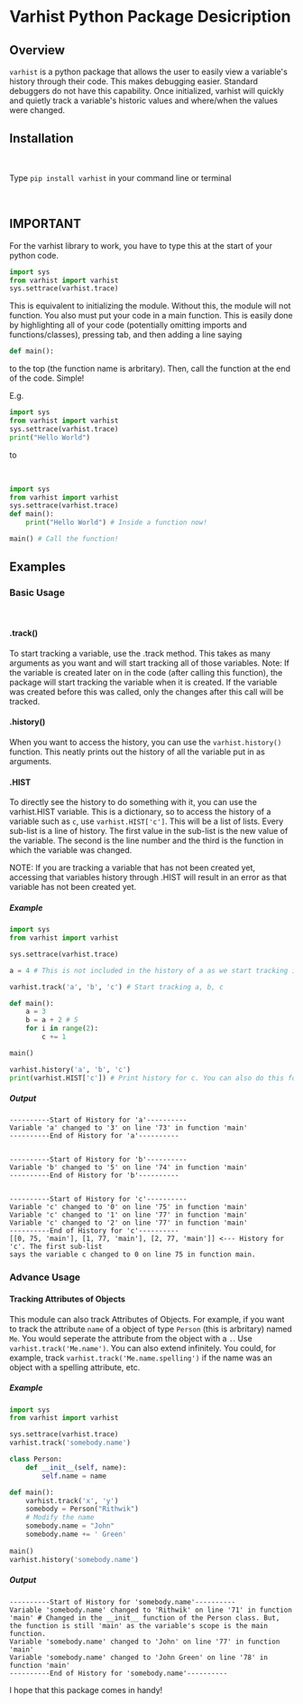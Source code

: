 # Varhist Python Package Desicription  

## Overview  

`varhist` is a python package that allows the user to easily view a variable's history through their code. This makes debugging easier. Standard debuggers do not have this capability. Once initialized, varhist will quickly and quietly track a variable's historic values and where/when the values were changed.  

## Installation

<br>

Type `pip install varhist` in your command line or terminal

<br>

## IMPORTANT

For the varhist library to work, you have to type this at the start of your python code.
```python
import sys
from varhist import varhist
sys.settrace(varhist.trace)
```
This is equivalent to initializing the module. Without this, the module will not function.
You also must put your code in a main function. This is easily done by highlighting all of your code (potentially omitting imports and functions/classes), pressing tab, and then adding a line saying
```python
def main():
```
to the top (the function name is arbritary). Then, call the function at the end of the code. Simple!

E.g.

```python
import sys
from varhist import varhist
sys.settrace(varhist.trace)
print("Hello World")
```
to

<br>

```python
import sys
from varhist import varhist
sys.settrace(varhist.trace)
def main():
    print("Hello World") # Inside a function now!

main() # Call the function!
```

## Examples  

### Basic Usage

<br>

#### .track()

To start tracking a variable, use the .track method. This takes as many arguments as you want and will start tracking all of those variables.
Note: If the variable is created later on in the code (after calling this function), the package will start tracking the variable when it is created. If the variable was created before this was called, only the changes after this call will be tracked.

#### .history()

When you want to access the history, you can use the `varhist.history()` function. This neatly prints out the history of all the variable put in as arguments. 

#### .HIST
To directly see the history to do something with it, you can use the varhist.HIST variable. This is a dictionary, so to access the history of a variable such as `c`, use `varhist.HIST['c']`. This will be a list of lists. Every sub-list is a line of history. The first value in the sub-list is the new value of the variable. The second is the line number and the third is the function in which the variable was changed.

NOTE: If you are tracking a variable that has not been created yet, accessing that variables history through .HIST will result in an error as that variable has not been created yet.

##### Example

```python
import sys
from varhist import varhist

sys.settrace(varhist.trace)

a = 4 # This is not included in the history of a as we start tracking it later

varhist.track('a', 'b', 'c') # Start tracking a, b, c

def main():
	a = 3
	b = a + 2 # 5
	for i in range(2):
		c += 1

main()

varhist.history('a', 'b', 'c')
print(varhist.HIST['c']) # Print history for c. You can also do this for the other variables that are being tracked.
```

##### Output

```
----------Start of History for 'a'----------
Variable 'a' changed to '3' on line '73' in function 'main'
----------End of History for 'a'----------


----------Start of History for 'b'----------
Variable 'b' changed to '5' on line '74' in function 'main'
----------End of History for 'b'----------


----------Start of History for 'c'----------
Variable 'c' changed to '0' on line '75' in function 'main'
Variable 'c' changed to '1' on line '77' in function 'main'
Variable 'c' changed to '2' on line '77' in function 'main'
----------End of History for 'c'----------
[[0, 75, 'main'], [1, 77, 'main'], [2, 77, 'main']] <--- History for 'c'. The first sub-list
says the variable c changed to 0 on line 75 in function main.
```


### Advance Usage

#### Tracking Attributes of Objects

This module can also track Attributes of Objects. For example, if you want to track the attribute `name` of a object of type `Person` (this is arbritary) named `Me`. You would seperate the attribute from the object with a `.`. Use `varhist.track('Me.name')`. You can also extend infinitely. You could, for example, track `varhist.track('Me.name.spelling')` if the name was an object with a spelling attribute, etc.

##### Example

```python
import sys
from varhist import varhist

sys.settrace(varhist.trace)
varhist.track('somebody.name')

class Person:
	def __init__(self, name):
		self.name = name

def main():
    varhist.track('x', 'y')
    somebody = Person("Rithwik")
    # Modify the name
    somebody.name = "John"
    somebody.name += ' Green'
    
main()
varhist.history('somebody.name')
```

##### Output

```
----------Start of History for 'somebody.name'----------
Variable 'somebody.name' changed to 'Rithwik' on line '71' in function 'main' # Changed in the __init__ function of the Person class. But, the function is still 'main' as the variable's scope is the main function.
Variable 'somebody.name' changed to 'John' on line '77' in function 'main'
Variable 'somebody.name' changed to 'John Green' on line '78' in function 'main'
----------End of History for 'somebody.name'----------
```

I hope that this package comes in handy!
